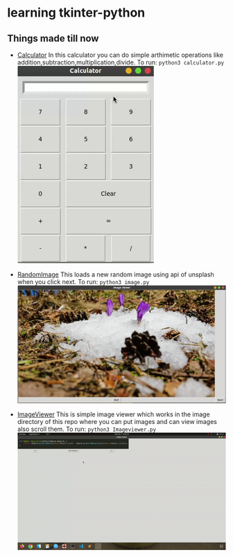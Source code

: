 # learning tkinter-python

## Things made till now

* [Calculator](https://github.com/Manjeetkapil/tkinter-python/blob/main/calculator.py)
	In this calculator you can do simple arthimetic operations like addition,subtraction,multiplication,divide.
	To run: `python3 calculator.py`
	![Calculator](https://github.com/Manjeetkapil/tkinter-python/blob/main/gif/cal.gif)

* [RandomImage](https://github.com/Manjeetkapil/tkinter-python/blob/main/image.py)
	This loads a new random image using api of unsplash when you click next.
	To run: `python3 image.py`
	![RandomImage](https://github.com/Manjeetkapil/tkinter-python/blob/main/gif/random.gif)

* [ImageViewer](https://github.com/Manjeetkapil/tkinter-python/blob/main/Imageviewer.py)
	This is simple image viewer which works in the image directory of this repo where you can put images and can view images also scroll them.
	To run: `python3 Imageviewer.py`
	![ImageViewer](https://github.com/Manjeetkapil/tkinter-python/blob/main/gif/iviewer.gif)